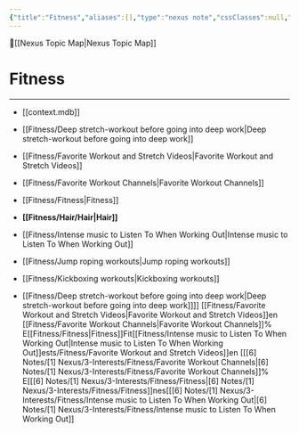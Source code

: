 ```yaml
---
{"title":"Fitness","aliases":[],"type":"nexus note","cssClasses":null,"publish":true,"dg-publish":true,"permalink":"/fitness/fitness/","dgPassFrontmatter":true,"created":"","updated":""}
---
```



🔺[[Nexus Topic Map\|Nexus Topic Map]]

# Fitness
---



- [[context.mdb]]
- [[Fitness/Deep stretch-workout before going into deep work\|Deep stretch-workout before going into deep work]]
- [[Fitness/Favorite Workout and Stretch Videos\|Favorite Workout and Stretch Videos]]
- [[Fitness/Favorite Workout Channels\|Favorite Workout Channels]]
- [[Fitness/Fitness\|Fitness]]
- **[[Fitness/Hair/Hair\|Hair]]**
- [[Fitness/Intense music to Listen To When Working Out\|Intense music to Listen To When Working Out]]
- [[Fitness/Jump roping workouts\|Jump roping workouts]]
- [[Fitness/Kickboxing workouts\|Kickboxing workouts]]


- [[Fitness/Deep stretch-workout before going into deep work\|Deep stretch-workout before going into deep work]]]]
[[Fitness/Favorite Workout and Stretch Videos\|Favorite Workout and Stretch Videos]]en [[Fitness/Favorite Workout Channels\|Favorite Workout Channels]]% E[[Fitness/Fitness\|Fitness]]Fit[[Fitness/Intense music to Listen To When Working Out\|Intense music to Listen To When Working Out]]ests/Fitness/Favorite Workout and Stretch Videos]]en [[[6] Notes/[1] Nexus/3-Interests/Fitness/Favorite Workout Channels\|[6] Notes/[1] Nexus/3-Interests/Fitness/Favorite Workout Channels]]% E[[[6] Notes/[1] Nexus/3-Interests/Fitness/Fitness\|[6] Notes/[1] Nexus/3-Interests/Fitness/Fitness]]nes[[[6] Notes/[1] Nexus/3-Interests/Fitness/Intense music to Listen To When Working Out\|[6] Notes/[1] Nexus/3-Interests/Fitness/Intense music to Listen To When Working Out]]